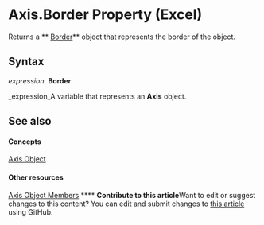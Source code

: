 
# Axis.Border Property (Excel)

Returns a  ** [Border](bca516bf-7c0f-f9df-078d-dfb522f256f3.md)** object that represents the border of the object.


## Syntax

 _expression_. **Border**

 _expression_A variable that represents an  **Axis** object.


## See also


#### Concepts


 [Axis Object](7e08c61b-90f4-8d91-0ee2-84283d10b324.md)
#### Other resources


 [Axis Object Members](2b60f79e-339d-a6cf-7ec6-a915b550c634.md)
****   **Contribute to this article**Want to edit or suggest changes to this content? You can edit and submit changes to  [this article](https://github.com/jhershey00/VBA_Excel_Test/OpenXMLCon/articles/1836a73a-305e-0e7a-840b-9364bffdb79a.md) using GitHub.


